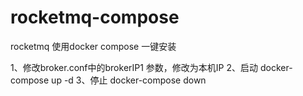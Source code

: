 # rocketmq-compose
rocketmq 使用docker compose 一键安装


1、修改broker.conf中的brokerIP1 参数，修改为本机IP
2、启动 docker-compose up -d
3、停止 docker-compose down
